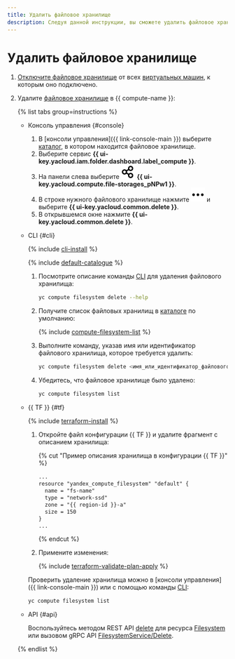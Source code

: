 ```yaml
---
title: Удалить файловое хранилище
description: Следуя данной инструкции, вы сможете удалить файловое хранилище.
---
```


# Удалить файловое хранилище

1. [Отключите файловое хранилище](detach-from-vm.md) от всех [виртуальных машин](../../concepts/vm.md), к которым оно подключено.
1. Удалите [файловое хранилище](../../concepts/filesystem.md) в {{ compute-name }}:

   {% list tabs group=instructions %}

   - Консоль управления {#console}

     1. В [консоли управления]({{ link-console-main }}) выберите [каталог](../../../resource-manager/concepts/resources-hierarchy.md#folder), в котором находится файловое хранилище.
     1. Выберите сервис **{{ ui-key.yacloud.iam.folder.dashboard.label_compute }}**.
     1. На панели слева выберите ![image](../../../_assets/console-icons/nodes-right.svg) **{{ ui-key.yacloud.compute.file-storages_pNPw1 }}**.
     1. В строке нужного файлового хранилище нажмите ![image](../../../_assets/console-icons/ellipsis.svg) и выберите **{{ ui-key.yacloud.common.delete }}**.
     1. В открывшемся окне нажмите **{{ ui-key.yacloud.common.delete }}**.

   - CLI {#cli}

     {% include [cli-install](../../../_includes/cli-install.md) %}

     {% include [default-catalogue](../../../_includes/default-catalogue.md) %}

     1. Посмотрите описание команды [CLI](../../../cli/) для удаления файлового хранилища:

        ```bash
        yc compute filesystem delete --help
        ```

     1. Получите список файловых хранилищ в [каталоге](../../../resource-manager/concepts/resources-hierarchy.md#folder) по умолчанию:

        {% include [compute-filesystem-list](../../_includes_service/compute-filesystem-list.md) %}

     1. Выполните команду, указав имя или идентификатор файлового хранилища, которое требуется удалить:

        ```bash
        yc compute filesystem delete <имя_или_идентификатор_файлового_хранилища>
        ```

     1. Убедитесь, что файловое хранилище было удалено:

        ```bash
        yc compute filesystem list
        ```

   - {{ TF }} {#tf}

     {% include [terraform-install](../../../_includes/terraform-install.md) %}

     1. Откройте файл конфигурации {{ TF }} и удалите фрагмент с описанием хранилища:

        {% cut "Пример описания хранилища в конфигурации {{ TF }}" %}

        ```hcl
        ...
        resource "yandex_compute_filesystem" "default" {
          name = "fs-name"
          type = "network-ssd"
          zone = "{{ region-id }}-a"
          size = 150
        }
        ...
        ```

        {% endcut %}

     1. Примените изменения:

        {% include [terraform-validate-plan-apply](../../../_tutorials/_tutorials_includes/terraform-validate-plan-apply.md) %}

     Проверить удаление хранилища можно в [консоли управления]({{ link-console-main }}) или с помощью команды [CLI](../../../cli/):

     ```bash
     yc compute filesystem list
     ```

   - API {#api}

     Воспользуйтесь методом REST API [delete](../../api-ref/Filesystem/delete.md) для ресурса [Filesystem](../../api-ref/Filesystem/index.md) или вызовом gRPC API [FilesystemService/Delete](../../api-ref/grpc/Filesystem/delete.md).

   {% endlist %}